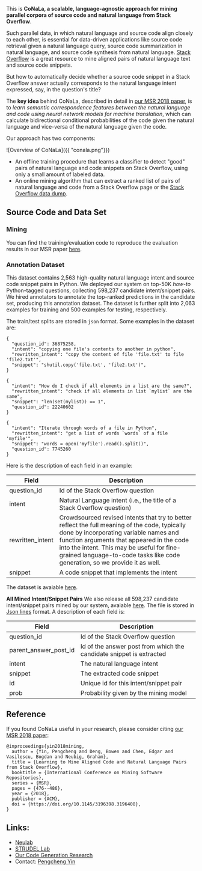 This is **CoNaLa, a scalable, language-agnostic approach for mining parallel 
corpora of source code and natural language from Stack Overflow**. 

Such parallel data, in which natural language and source code align closely to 
each other, is essential for data-driven applications like source code 
retrieval given a natural language query, source code summarization in natural 
language, and source code synthesis from natural language.
[Stack Overflow](http://stackoverflow.com) is a great resource to mine aligned 
pairs of natural language text and source code snippets.

But how to automatically decide whether a source code snippet in a Stack Overflow
answer actually corresponds to the natural language intent expressed, say, in
the question's title?

The **key idea** behind CoNaLa, described in detail in 
[our MSR 2018 paper](https://arxiv.org/pdf/1805.08949.pdf), 
is to *learn semantic correspondence features between the natural language and 
code using neural network models for machine translation*,
which can calculate bidirectional conditional probabilities of the code given 
the natural language and vice-versa of the natural language given the code.

Our approach has two components:

![Overview of CoNaLa]({{ "conala.png"}})

* An offline training procedure that learns a classifier to detect "good" pairs
of natural language and code snippets on Stack Overflow, using only a small amount 
of labeled data.
* An online mining algorithm that can extract a ranked list of pairs of natural 
language and code from a Stack Overflow page or the 
[Stack Overflow data dump](https://archive.org/details/stackexchange).

## Source Code and Data Set

### Mining 

You can find the training/evaluation code to reproduce the evaluation results in 
our MSR paper [here](https://github.com/conala-anonymous/sominer).

### Annotation Dataset

This dataset contains 2,563 high-quality natural language intent and source code 
snippet pairs in Python. 
We deployed our system on top-50K *how-to* Python-tagged questions, collecting 
598,237 candidate intent/snippet pairs.
We hired annotators to annotate the top-ranked predictions in the candidate set, 
producing this annotation dataset.
The dataset is further split into 2,063 examples for training and 500 examples 
for testing, respectively.

The train/test splits are stored in `json` format. 
Some examples in the dataset are:

```
{
  "question_id": 36875258,
  "intent": "copying one file's contents to another in python", 
  "rewritten_intent": "copy the content of file 'file.txt' to file 'file2.txt'", 
  "snippet": "shutil.copy('file.txt', 'file2.txt')", 
}

{
  "intent": "How do I check if all elements in a list are the same?", 
  "rewritten_intent": "check if all elements in list `mylist` are the same", 
  "snippet": "len(set(mylist)) == 1", 
  "question_id": 22240602
}

{
  "intent": "Iterate through words of a file in Python", 
  "rewritten_intent": "get a list of words `words` of a file 'myfile'", 
  "snippet": "words = open('myfile').read().split()", 
  "question_id": 7745260
}
```

Here is the description of each field in an example:

Field | Description
------------ | -------------
question_id | Id of the Stack Overflow question
intent | Natural Language intent (i.e., the title of a Stack Overflow question)
rewritten_intent | Crowdsourced revised intents that try to better reflect the full meaning of the code, typically done by incorporating variable names and function arguments that appeared in the code into the intent. This may be useful for fine-grained language-to-code tasks like code generation, so we provide it as well.
snippet | A code snippet that implements the intent

The dataset is avaiable [here](conala_annotations.zip).

**All Mined Intent/Snippet Pairs** 
We also release all 598,237 candidate intent/snippet pairs mined by our 
system, avaiable [here](http://i.pcyin.me/python_mine_results.zip). 
The file is stored in [Json lines](http://jsonlines.org/) format. 
A description of each field is:

Field | Description
------------ | -------------
question_id | Id of the Stack Overflow question
parent_answer_post_id | Id of the answer post from which the candidate snippet is extracted
intent | The natural language intent
snippet | The extracted code snippet
id | Unique id for this intent/snippet pair
prob | Probability given by the mining model

## Reference

If you found CoNaLa useful in your research, please consider citing [our MSR 2018 paper](https://arxiv.org/pdf/1805.08949.pdf):

```
@inproceedings{yin2018mining,
  author = {Yin, Pengcheng and Deng, Bowen and Chen, Edgar and Vasilescu, Bogdan and Neubig, Graham},
  title = {Learning to Mine Aligned Code and Natural Language Pairs from Stack Overflow},
  booktitle = {International Conference on Mining Software Repositories},
  series = {MSR},
  pages = {476--486},
  year = {2018},
  publisher = {ACM},
  doi = {https://doi.org/10.1145/3196398.3196408},
}
```

## Links:

* [Neulab](http://www.cs.cmu.edu/~neulab/)
* [STRUDEL Lab](https://cmustrudel.github.io/)
* [Our Code Generation Research](https://github.com/pcyin/NL2code)
* Contact: [Pengcheng Yin](http://pcyin.me)

